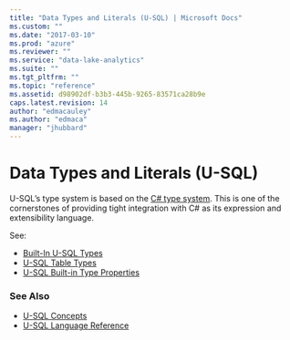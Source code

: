 ```yaml
---
title: "Data Types and Literals (U-SQL) | Microsoft Docs"
ms.custom: ""
ms.date: "2017-03-10"
ms.prod: "azure"
ms.reviewer: ""
ms.service: "data-lake-analytics"
ms.suite: ""
ms.tgt_pltfrm: ""
ms.topic: "reference"
ms.assetid: d98902df-b3b3-445b-9265-83571ca28b9e
caps.latest.revision: 14
author: "edmacauley"
ms.author: "edmaca"
manager: "jhubbard"
---
```

# Data Types and Literals (U-SQL)
U-SQL’s type system is based on the [C# type system](https://msdn.microsoft.com/library/3ewxz6et.aspx). This is one of the cornerstones of providing tight integration with C# as its expression and extensibility language.   

See:
* [Built-In U-SQL Types](built-in-u-sql-types.md)  
* [U-SQL Table Types](u-sql-table-types.md)
* [U-SQL Built-in Type Properties](u-sql-built-in-type-properties.md)

### See Also
* [U-SQL Concepts](u-sql-concepts.md) 
* [U-SQL Language Reference](u-sql-language-reference.md)
